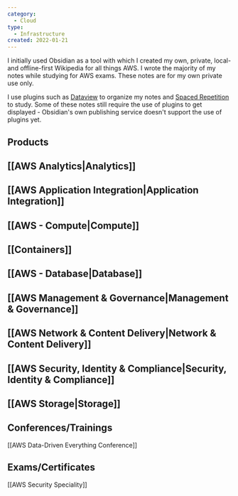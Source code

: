 ```yaml
---
category:
  - Cloud
type:
  - Infrastructure
created: 2022-01-21
---
```


I initially used Obsidian as a tool with which I created my own, private, local- and offline-first Wikipedia for all things AWS. I wrote the majority of my notes while studying for AWS exams. These notes are for my own private use only.

I use plugins such as [Dataview](https://github.com/blacksmithgu/obsidian-dataview) to organize my notes and [Spaced Repetition](https://github.com/st3v3nmw/obsidian-spaced-repetition) to study. Some of these notes still require the use of plugins to get displayed - Obsidian's own publishing service doesn't support the use of plugins yet. 

## Products

## [[AWS Analytics|Analytics]]

## [[AWS Application Integration|Application Integration]]

## [[AWS - Compute|Compute]]

## [[Containers]]

## [[AWS - Database|Database]]

## [[AWS Management & Governance|Management & Governance]]

## [[AWS Network & Content Delivery|Network & Content Delivery]]

## [[AWS Security, Identity & Compliance|Security, Identity & Compliance]]

## [[AWS Storage|Storage]]


## Conferences/Trainings

[[AWS Data-Driven Everything Conference]]

## Exams/Certificates

[[AWS Security Speciality]]

